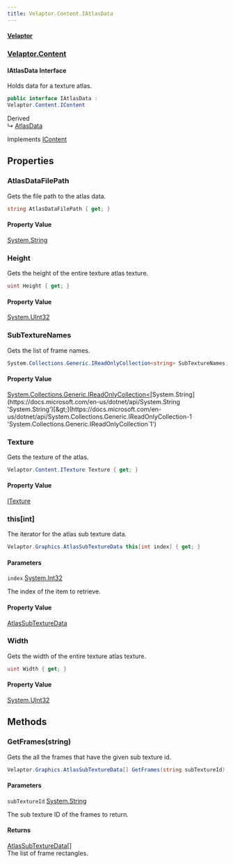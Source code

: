 ```yaml
---
title: Velaptor.Content.IAtlasData
---
```


#### [Velaptor](Namespaces.md 'Velaptor Namespaces')
### [Velaptor.Content](Velaptor.Content.md 'Velaptor.Content')

#### IAtlasData Interface

Holds data for a texture atlas.

```csharp
public interface IAtlasData :
Velaptor.Content.IContent
```

Derived  
&#8627; [AtlasData](Velaptor.Content.AtlasData.md 'Velaptor.Content.AtlasData')

Implements [IContent](Velaptor.Content.IContent.md 'Velaptor.Content.IContent')
## Properties

<a name='Velaptor.Content.IAtlasData.AtlasDataFilePath'></a>

### AtlasDataFilePath 

Gets the file path to the atlas data.

```csharp
string AtlasDataFilePath { get; }
```

#### Property Value
[System.String](https://docs.microsoft.com/en-us/dotnet/api/System.String 'System.String')

<a name='Velaptor.Content.IAtlasData.Height'></a>

### Height 

Gets the height of the entire texture atlas texture.

```csharp
uint Height { get; }
```

#### Property Value
[System.UInt32](https://docs.microsoft.com/en-us/dotnet/api/System.UInt32 'System.UInt32')

<a name='Velaptor.Content.IAtlasData.SubTextureNames'></a>

### SubTextureNames 

Gets the list of frame names.

```csharp
System.Collections.Generic.IReadOnlyCollection<string> SubTextureNames { get; }
```

#### Property Value
[System.Collections.Generic.IReadOnlyCollection&lt;](https://docs.microsoft.com/en-us/dotnet/api/System.Collections.Generic.IReadOnlyCollection-1 'System.Collections.Generic.IReadOnlyCollection`1')[System.String](https://docs.microsoft.com/en-us/dotnet/api/System.String 'System.String')[&gt;](https://docs.microsoft.com/en-us/dotnet/api/System.Collections.Generic.IReadOnlyCollection-1 'System.Collections.Generic.IReadOnlyCollection`1')

<a name='Velaptor.Content.IAtlasData.Texture'></a>

### Texture 

Gets the texture of the atlas.

```csharp
Velaptor.Content.ITexture Texture { get; }
```

#### Property Value
[ITexture](Velaptor.Content.ITexture.md 'Velaptor.Content.ITexture')

<a name='Velaptor.Content.IAtlasData.this[int]'></a>

### this[int] 

The iterator for the atlas sub texture data.

```csharp
Velaptor.Graphics.AtlasSubTextureData this[int index] { get; }
```
#### Parameters

<a name='Velaptor.Content.IAtlasData.this[int].index'></a>

`index` [System.Int32](https://docs.microsoft.com/en-us/dotnet/api/System.Int32 'System.Int32')

The index of the item to retrieve.

#### Property Value
[AtlasSubTextureData](Velaptor.Graphics.AtlasSubTextureData.md 'Velaptor.Graphics.AtlasSubTextureData')

<a name='Velaptor.Content.IAtlasData.Width'></a>

### Width 

Gets the width of the entire texture atlas texture.

```csharp
uint Width { get; }
```

#### Property Value
[System.UInt32](https://docs.microsoft.com/en-us/dotnet/api/System.UInt32 'System.UInt32')
## Methods

<a name='Velaptor.Content.IAtlasData.GetFrames(string)'></a>

### GetFrames(string) 

Gets the all the frames that have the given sub texture id.

```csharp
Velaptor.Graphics.AtlasSubTextureData[] GetFrames(string subTextureId);
```
#### Parameters

<a name='Velaptor.Content.IAtlasData.GetFrames(string).subTextureId'></a>

`subTextureId` [System.String](https://docs.microsoft.com/en-us/dotnet/api/System.String 'System.String')

The sub texture ID of the frames to return.

#### Returns
[AtlasSubTextureData](Velaptor.Graphics.AtlasSubTextureData.md 'Velaptor.Graphics.AtlasSubTextureData')[[]](https://docs.microsoft.com/en-us/dotnet/api/System.Array 'System.Array')  
The list of frame rectangles.